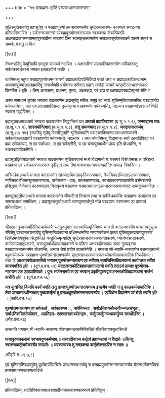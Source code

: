 +++
title = "१७ परब्रह्मणः सृष्टिं प्रत्यसाधारणकारणता"

+++

श्रुतिस्मृतिवाक्येषु ब्रह्मसूत्रेषु च परब्रह्मपुरुषोत्तमनारायणस्यैव सृष्टेरसाधारण- कारणत्वं स्पष्टतया प्रतिपादितमस्ति । सर्वतन्त्रस्वतन्त्रो परब्रह्मपुरुषोत्तमनारायणः स्वशक्त्या केषाञ्चिदपि अक्षरब्रह्मकालमायामहापुरुषादीनां साहाय्यं विना स्वसङ्कल्पमात्रेण चराऽचरसृष्टेरुत्पादने पालने संहारे च समर्थः, परन्तु तं विना

[[७३]]

तेष्वक्षरादिषु केषुचिदपि एतादृशं सामर्थ्यं नाऽस्ति । अक्षरादीनां सहकारिकारणत्वेन स्वीकारस्तु सर्वतंत्रस्वतंत्रस्य भगवत इच्छाऽधीनं भवति ।

उपनिषत्सु बहुधा परब्रह्मपुरुषोत्तमनारायणो ब्रह्माक्षरादिपदैर्निर्दिष्टो वर्तते तथा च ब्रह्माऽक्षरादिशब्दानाम् अव्यक्तपुरुषाऽक्षरब्रह्मादिषु नानार्थेष्वपि प्रयोगस्य दर्शनात् महान् सन्देहो जायते यत्सृष्टेरसाधारणकारणं किमस्ति ? इति । किम् अव्यक्तम्, प्रधानम्, पुरुषः, अक्षरब्रह्म, परं ब्रह्म वाऽक्षरब्रह्मपरब्रह्मेत्युभयं चेति ?

अस्य समाधानं कुर्वता भगवता बादरायणेन ब्रह्मसूत्रेषु सरितः समुद्रे इव सर्वाः श्रुतिस्मृतिवाक्यसरितः परब्रह्मण्येव पर्यवसायिताः, अत एवाऽक्षरब्रह्मादिशब्दा मुख्यवृत्त्या परब्रह्मण्येव पर्यवस्यन्ति, नाऽन्यत्र परब्रह्मणोऽवरतत्त्वेष्विति स्पष्टम् उद्धोषितम् ।

ब्रह्मसूत्रप्रथमाऽध्याये भगवता बादरायणेन सिद्धान्तितं यत् **अथातो ब्रह्मजिज्ञासा** (ब्र.सू.१.१.१),  **जन्माद्यस्य यतः** (ब्र.सू.१.१.२),  **शास्त्रयोनित्वात्** (ब्र.सू.१.१.३),  **तत्तु समन्वयात्** (ब्र.सू.१.१.४),  **जगद्व्यापारवर्जम्** (ब्र.सू.४.४.१७) इत्यादिषु सूत्रेषु विषयीभूतानि श्रुतिवाक्यानि चराऽचरविश्वस्याऽसाधारणकारणे सर्वकर्मफलप्रदातरि परब्रह्मण्येव पर्यवस्यन्ते, नाऽन्यत्र । तथा चोपनिषत्सु विद्यमानाः सर्वा दहरादिविद्याः परं ब्रह्म एवोपास्यम्, स एव सर्वाधारः, स एव सर्वशरीरी, स एव चरमपुरुषार्थेण प्राप्य इति बोधयन्ति, न त्वक्षरब्रह्मादिकमिति ।

ब्रह्मसूत्रद्वितीयाऽध्याये भगवता बादरायणेन श्रुतिवाक्यानां मध्ये विद्यमानो यः परस्परं विरोधाभासः तं परिहृत्य परब्रह्मण एव सर्वकारणकारणत्वं दृढीकृतं तथा तेषां वाक्यानामन्यपरत्वभ्रान्तिः सम्यङ् निवारिता ।

अस्मिन्नेवाऽध्याये भगवता बादरायणेन सांख्याऽभिमतप्रकृतिकारणवादः, नैयायिकाऽभिमताऽसत्कारणवादः, नास्तिकाऽभिमतशून्यकारणवादः, कर्मकारण- वादः, कालकारणवादः, स्वभावकारणवादश्चेति दर्शनशास्त्रे प्रसिद्धान् विविधान् कारणवादान् निराकृत्य परब्रह्मणः परमात्मन एवाऽसाधारणकारणत्ववादः सम्यगुपस्थापितः ।

ब्रह्मसूत्रतृतीयाऽध्याये भगवता बादरायणेन जीवादीनां नित्यत्वं तथा च सर्वविधकर्मभिः परब्रह्मणः परमात्मन एव समाराध्यत्वं समर्थितम् । ब्रह्मसूत्रचतुर्थाऽध्याये चरमपुरुषार्थभूते मोक्षे परब्रह्मणः परमात्मन एव प्राप्यत्वं प्रतिपादितम् ।



[[७४]]

श्रीमद्रामानुजाचार्यादिभिराचार्यप्रवरैः सद्गुरुमुक्तानन्दस्वामिप्रभृतिभिश्च भगवतो बादरायणस्यैव पन्थानमनुसृत्य रचितेषु प्रस्थानत्रयभाष्येषु श्रुतिस्मृतिवाक्यानां दधिमन्थनमिव सम्यगालोडनं कृत्वा युक्तियुक्तप्रमाणपुरस्सरं डिण्डिमघोषपूर्वकं सिद्धान्तितं यच्छ्रुतिस्मृत्यादिषु सृष्टेरसाधारणकारणत्वप्रकरणे, ध्यानोपासनप्रकरणे, कर्मफलप्रदातृप्रकरणे, चरमपुरुषार्थप्राप्यत्वप्रकरणे च पठिता अक्षरब्रह्मेत्यादयः शब्दा मुख्यवृत्त्या परब्रह्मपरमात्मानमेव बोधयन्ति, अन्यत्र तेषां प्रयोग उपचारेणेति । भगवता श्री-स्वामि-नारायणेन वचनामृतग्रन्थे बहुवारमेकस्य परब्रह्मणः पुरुषोत्तमनारायणस्यैव सृष्ट्यसाधारणकारणत्वध्येयत्वोपास्यत्वादिकं निरूपितम् । तथा हि **अक्षरात्परोऽक्षरातीतो भगवान् पुरुषोत्तमनारायण एव सर्वेषाम् उत्पत्तिस्थितिप्रलयानां कर्ता तथा सर्वेषां कारणमस्ति** इति । (दुर्ग.प्र.वच.५१) **यदाऽनन्तकोटिब्रह्माण्डानां प्रलयो भवति तदाऽयं प्रत्यक्षः पुरुषोत्तम- नारायण एक एवाऽवशिष्यते । पुनः सर्जनसमये स एव भगवान् प्रकृतिपुरुषद्वाराऽनन्तकोटिब्रह्माण्डानां सर्जनं करोति** इति । (दुर्ग.प्र.वच.५६)

**यत्र कुत्रचित् किमपि कार्यं भवति तत्तु प्रत्यक्षपुरुषोत्तमनारायणस्य इच्छयैव भवति न तु कालकर्ममायादिभिः । तेषां परमात्माऽधीनत्वात् मुख्यकर्तृत्वं तु प्रत्यक्षपुरुषोत्तमनारायणस्यैव । एवंविधेन विज्ञानेन परं श्रेयो भवति** इति । (कारि.वच.१०)

**पुरुषोत्तमनारायण एव सर्वकर्ता** ,  **सर्वकारणम** ्, **सर्वनियन्ता** ,  **सर्वाऽतिशयसौन्दर्यौज्ज्वलसंभृतः** ,  **सर्वाऽतिशयिततेजोवान्** ,  **अप्रतिहत- शाश्वतसामर्थ्यसंभृतः** ,  **कर्तुमकर्तुमन्यथाकर्तुञ्च समर्थोऽस्ति ।** (लौह.वच.१३)

कथयति भगवान् श्री-स्वामि-नारायणः श्रीशतानन्दस्वामिविरचिते श्रीहरिवाक्यसुधासिन्धौ

**मायापुरुषकालानां स्वभावगुणकर्मणाम् ॥  तत्त्वादीनाञ्च कर्तृत्वं ब्रह्माण्डानां न विद्यते ॥ किन्तु स्वतन्त्रकर्तृत्वमेकस्यैव रमापतेः ॥  अस्त्यन्यस्य तु तच्छक्त्या कर्तृतोक्ताऽस्ति न स्वतः ॥** 

(श्रीहरि.त.५९.७,८)

एवं श्रुतिस्मृतिब्रह्मसूत्रेषु पूर्वाचार्यविरचितैः प्रस्थानत्रयभाष्येषु च परब्रह्मपुरुषोत्तमनारायणस्यैव चेतनाऽचेतनविश्वं प्रत्यसाधारणकारणत्वादिकं

[[७५]]

प्रतिपादितम्, तदतिरिक्तानामक्षरब्रह्मादीनामसाधारणकारणत्वं प्रतिषिद्धम् ।
